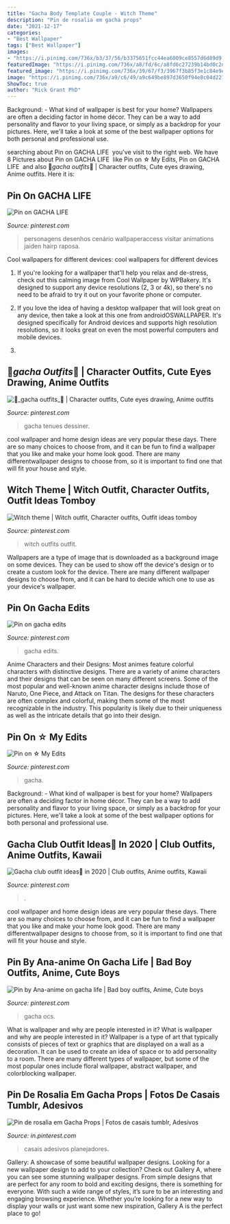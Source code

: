 ```yaml
---
title: "Gacha Body Template Couple - Witch Theme"
description: "Pin de rosalia em gacha props"
date: "2021-12-17"
categories:
- "Best Wallpaper"
tags: ["Best Wallpaper"]
images:
- "https://i.pinimg.com/736x/b3/37/56/b3375651fcc44ea6009ce8557d6d89d9.jpg"
featuredImage: "https://i.pinimg.com/736x/a8/fd/6c/a8fd6c27239b14bd0c2deb8350c9f940.jpg"
featured_image: "https://i.pinimg.com/736x/39/67/f3/3967f3b85f3e1c84e9eb64eeb37e1d0e.jpg"
image: "https://i.pinimg.com/736x/a9/c6/49/a9c649be897d3650f94e8c04d22125f2.jpg"
ShowToc: true
author: "Rick Grant PhD"
---
```



Background: - What kind of wallpaper is best for your home?
Wallpapers are often a deciding factor in home décor. They can be a way to add personality and flavor to your living space, or simply as a backdrop for your pictures. Here, we'll take a look at some of the best wallpaper options for both personal and professional use.

	

		
searching about Pin on GACHA LIFE ️ you've visit to the right web. We have 8 Pictures about Pin on GACHA LIFE ️ like Pin on ☆ My Edits, Pin on GACHA LIFE ️ and also 🍂_gacha outfits_🍂 | Character outfits, Cute eyes drawing, Anime outfits. Here it is:
		
    
## Pin On GACHA LIFE ️

<img loading=lazy src="https://i.pinimg.com/736x/33/78/09/33780911a196b233f502bd5ee72ce8ef.jpg" onerror="this.onerror=null;this.src='https://tse4.mm.bing.net/th?id=OIP.WBWOshnuQBJ65ekYBetpYQHaHa&amp;pid=15.1';" alt="Pin on GACHA LIFE ️">

_Source: pinterest.com_

>personagens desenhos cenário wallpaperaccess visitar animations jaiden hairp raposa. 

	

Cool wallpapers for different devices:
cool wallpapers for different devices 

1. If you're looking for a wallpaper that'll help you relax and de-stress, check out this calming image from Cool Wallpaper by WPBakery. It's designed to support any device resolutions (2, 3 or 4k), so there's no need to be afraid to try it out on your favorite phone or computer.

2. If you love the idea of having a desktop wallpaper that will look great on any device, then take a look at this one from androidOSWALLPAPER. It's designed specifically for Android devices and supports high resolution resolutions, so it looks great on even the most powerful computers and mobile devices.

3.

    
## 🍂_gacha Outfits_🍂 | Character Outfits, Cute Eyes Drawing, Anime Outfits

<img loading=lazy src="https://i.pinimg.com/736x/de/f2/2d/def22df35f328f616836bfec07f9a717.jpg" onerror="this.onerror=null;this.src='https://tse3.mm.bing.net/th?id=OIP.RHMs9oRH766_wm9epWel-AHaHX&amp;pid=15.1';" alt="🍂_gacha outfits_🍂 | Character outfits, Cute eyes drawing, Anime outfits">

_Source: pinterest.com_

>gacha tenues dessiner. 

	

cool wallpaper and home design ideas are very popular these days. There are so many choices to choose from, and it can be fun to find a wallpaper that you like and make your home look good. There are many differentwallpaper designs to choose from, so it is important to find one that will fit your house and style.

    
## Witch Theme | Witch Outfit, Character Outfits, Outfit Ideas Tomboy

<img loading=lazy src="https://i.pinimg.com/736x/bb/7d/74/bb7d74438a823dc89e4a50190c6a589d.jpg" onerror="this.onerror=null;this.src='https://tse2.mm.bing.net/th?id=OIP.wRuKlGV6rkhoGQ_oFAwJMwHaNK&amp;pid=15.1';" alt="Witch theme | Witch outfit, Character outfits, Outfit ideas tomboy">

_Source: pinterest.com_

>witch outfits outfit. 

	

Wallpapers are a type of image that is downloaded as a background image on some devices. They can be used to show off the device's design or to create a custom look for the device. There are many different wallpaper designs to choose from, and it can be hard to decide which one to use as your device's wallpaper.

    
## Pin On Gacha Edits

<img loading=lazy src="https://i.pinimg.com/736x/a9/c6/49/a9c649be897d3650f94e8c04d22125f2.jpg" onerror="this.onerror=null;this.src='https://tse2.mm.bing.net/th?id=OIP.fz1FC9pSZnlcr_xVUv0CGgHaHa&amp;pid=15.1';" alt="Pin on gacha edits">

_Source: pinterest.com_

>gacha edits. 

	

Anime Characters and their Designs: Most animes feature colorful characters with distinctive designs.
There are a variety of anime characters and their designs that can be seen on many different screens. Some of the most popular and well-known anime character designs include those of Naruto, One Piece, and Attack on Titan. The designs for these characters are often complex and colorful, making them some of the most recognizable in the industry. This popularity is likely due to their uniqueness as well as the intricate details that go into their design.

    
## Pin On ☆ My Edits

<img loading=lazy src="https://i.pinimg.com/736x/7e/75/d2/7e75d297eb6d9d12295403453a0cde4f.jpg" onerror="this.onerror=null;this.src='https://tse1.mm.bing.net/th?id=OIP.Atqz1f8_Efxo5AH65uQMBAHaLn&amp;pid=15.1';" alt="Pin on ☆ My Edits">

_Source: pinterest.com_

>gacha. 

	

Background: - What kind of wallpaper is best for your home?
Wallpapers are often a deciding factor in home décor. They can be a way to add personality and flavor to your living space, or simply as a backdrop for your pictures. Here, we'll take a look at some of the best wallpaper options for both personal and professional use.

    
## Gacha Club Outfit Ideas💫 In 2020 | Club Outfits, Anime Outfits, Kawaii

<img loading=lazy src="https://i.pinimg.com/736x/a8/fd/6c/a8fd6c27239b14bd0c2deb8350c9f940.jpg" onerror="this.onerror=null;this.src='https://tse3.mm.bing.net/th?id=OIP.Qj49wylS_qT4f8hJwSTu2gHaIo&amp;pid=15.1';" alt="Gacha club outfit ideas💫 in 2020 | Club outfits, Anime outfits, Kawaii">

_Source: pinterest.com_

>. 

	

cool wallpaper and home design ideas are very popular these days. There are so many choices to choose from, and it can be fun to find a wallpaper that you like and make your home look good. There are many differentwallpaper designs to choose from, so it is important to find one that will fit your house and style.

    
## Pin By Ana-anime On Gacha Life | Bad Boy Outfits, Anime, Cute Boys

<img loading=lazy src="https://i.pinimg.com/736x/b3/37/56/b3375651fcc44ea6009ce8557d6d89d9.jpg" onerror="this.onerror=null;this.src='https://tse2.mm.bing.net/th?id=OIP.anCCiL8IkPbklp2ZYOg7JAHaKE&amp;pid=15.1';" alt="Pin by Ana-anime on gacha life | Bad boy outfits, Anime, Cute boys">

_Source: pinterest.com_

>gacha ocs. 

	

What is wallpaper and why are people interested in it?
What is wallpaper and why are people interested in it?
Wallpaper is a type of art that typically consists of pieces of text or graphics that are displayed on a wall as a decoration. It can be used to create an idea of space or to add personality to a room. There are many different types of wallpaper, but some of the most popular ones include floral wallpaper, abstract wallpaper, and colorblocking wallpaper.

    
## Pin De Rosalia Em Gacha Props | Fotos De Casais Tumblr, Adesivos

<img loading=lazy src="https://i.pinimg.com/736x/39/67/f3/3967f3b85f3e1c84e9eb64eeb37e1d0e.jpg" onerror="this.onerror=null;this.src='https://tse2.mm.bing.net/th?id=OIP.sWQ3KtMk66DK3w8kNbS38QHaNL&amp;pid=15.1';" alt="Pin de rosalia em Gacha Props | Fotos de casais tumblr, Adesivos">

_Source: in.pinterest.com_

>casais adesivos planejadores. 

	

Gallery: A showcase of some beautiful wallpaper designs.
Looking for a new wallpaper design to add to your collection? Check out Gallery A, where you can see some stunning wallpaper designs. From simple designs that are perfect for any room to bold and exciting designs, there is something for everyone. With such a wide range of styles, it’s sure to be an interesting and engaging browsing experience. Whether you’re looking for a new way to display your walls or just want some new inspiration, Gallery A is the perfect place to go!





	
	
